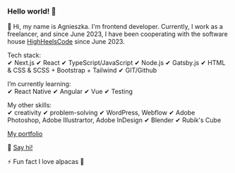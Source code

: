 ### Hello world! 👋

👋 Hi, my name is Agnieszka. I'm frontend developer.
Currently, I work as a freelancer, and since June 2023, I have been cooperating with the software house [HighHeelsCode](https://www.linkedin.com/company/high-heels-code/) since June 2023.

Tech stack: <br/>
✔ Next.js  ✔ React  ✔ TypeScript/JavaScript ✔ Node.js ✔ Gatsby.js 
✔ HTML & CSS & SCSS + Bootstrap + Tailwind ✔ GIT/Github

I’m currently learning: <br/>
 ✔ React Native  ✔ Angular  ✔ Vue  ✔ Testing   

My other skills: <br/>
✔ creativity   ✔ problem-solving  ✔ WordPress, Webflow   ✔ Adobe Photoshop, Adobe Illustrartor, Adobe InDesign   ✔ Blender  ✔ Rubik's Cube  

[My portfolio](https://portfolio-agnieszkastanczuk.vercel.app/)

💬 [Say hi!](mailto:work.a.stanczuk@gmail.com)

⚡ Fun fact 
I love alpacas 🦙


<!--
**agnieszkastanczuk/agnieszkastanczuk** is a ✨ _special_ ✨ repository because its `README.md` (this file) appears on your GitHub profile.

Here are some ideas to get you started:

- 🔭 I’m currently working on ...
- 🌱 I’m currently learning ...
- 👯 I’m looking to collaborate on ...
- 🤔 I’m looking for help with ...
- 💬 Ask me about ...
- 📫 How to reach me: ...
- 😄 Pronouns: ...
- ⚡ Fun fact: ...
-->
